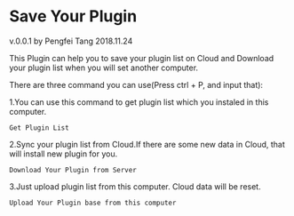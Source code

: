 # Save Your Plugin

v.0.0.1 by Pengfei Tang 2018.11.24

This Plugin can help you to save your plugin list on Cloud and Download your plugin list when you will set another computer.

There are three command you can use(Press ctrl + P, and input that):

1.You can use this command to get plugin list which you instaled in this computer.

    Get Plugin List

2.Sync your plugin list from Cloud.If there are some new data in Cloud, that will install new plugin for you.

    Download Your Plugin from Server

3.Just upload plugin list from this computer. Cloud data will be reset. 

    Upload Your Plugin base from this computer